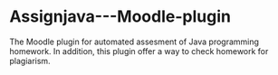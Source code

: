# Assignjava---Moodle-plugin
The Moodle plugin for automated assesment of Java programming homework. In addition, this plugin offer a way to check homework for plagiarism.
